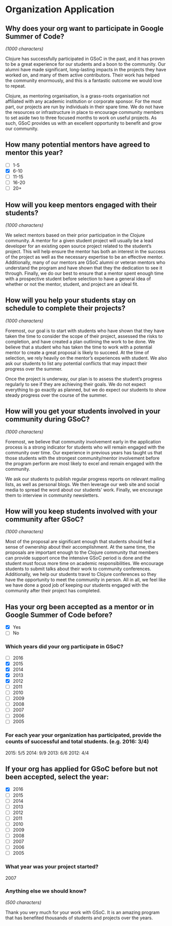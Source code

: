 # Organization Application

## Why does your org want to participate in Google Summer of Code?

*(1000 characters)*

Clojure has successfully participated in GSoC in the past, and it has proven to be a great experience for our students and a boon to the community.
Our alumni have made significant, long-lasting impacts in the projects they have worked on, and many of them active contributors.
Their work has helped the community enormously, and this is a fantastic outcome we would love to repeat.

Clojure, as mentoring organisation, is a grass-roots organisation not affiliated with any academic institution or corporate sponsor.
For the most part, our projects are run by individuals in their spare time.
We do not have the resources or infrastructure in place to encourage community members to set aside two to three focused months to work on useful projects.
As such, GSoC provides us with an excellent opportunity to benefit and grow our community.


## How many potential mentors have agreed to mentor this year?

- [ ] 1-5
- [x] 6-10
- [ ] 11-15
- [ ] 16-20
- [ ] 20+

## How will you keep mentors engaged with their students?

*(1000 characters)*

We select mentors based on their prior participation in the Clojure community.
A mentor for a given student project will usually be a lead developer for an existing open source project related to the student’s project.
This will help ensure the mentor has both an interest in the success of the project as well as the necessary expertise to be an effective mentor.
Additionally, many of our mentors are GSoC alumni or veteran mentors who understand the program and have shown that they the dedication to see it through.
Finally, we do our best to ensure that a mentor spent enough time with a prospective student before selection to have a general idea of whether or not the mentor, student, and project are an ideal fit.


## How will you help your students stay on schedule to complete their projects?

*(1000 characters)*

Foremost, our goal is to start with students who have shown that they have taken the time to consider the scope of their project, assessed the risks to completion, and have created a plan outlining the work to be done.
We believe that a student who has taken the time to work with a potential mentor to create a great proposal is likely to succeed.
At the time of selection, we rely heavily on the mentor’s experiences with student.
We also ask our students to list any potential conflicts that may impact their progress over the summer.

Once the project is underway, our plan is to assess the student’s progress regularly to see if they are achieving their goals.
We do not expect everything to go exactly as planned, but we do expect our students to show steady progress over the course of the summer.


## How will you get your students involved in your community during GSoC?

*(1000 characters)*

Foremost, we believe that community involvement early in the application process is a strong indicator for students who will remain engaged with the community over time.
Our experience in previous years has taught us that those students with the strongest community/mentor involvement before the program perform are most likely to excel and remain engaged with the community.

We ask our students to publish regular progress reports on relevant mailing lists, as well as personal blogs.
We then leverage our web site and social media to spread the word about our students’ work.
Finally, we encourage them to interview in community newsletters.


## How will you keep students involved with your community after GSoC?

*(1000 characters)*

Most of the proposal are significant enough that students should feel a sense of ownership about their accomplishment.
At the same time, the proposals are important enough to the Clojure community that members can provide support once the intensive GSoC period is done and the student must focus more time on academic responsibilities.
We encourage students to submit talks about their work to community conferences.
Additionally, we help our students travel to Clojure conferences so they have the opportunity to meet the community in person.
All in all, we feel like we have done a good job of keeping our students engaged with the community after their project has completed.


## Has your org been accepted as a mentor or in Google Summer of Code before?

- [x] Yes
- [ ] No

### Which years did your org participate in GSoC?

- [ ] 2016
- [x] 2015
- [x] 2014
- [x] 2013
- [x] 2012
- [ ] 2011
- [ ] 2010
- [ ] 2009
- [ ] 2008
- [ ] 2007
- [ ] 2006
- [ ] 2005

### For each year your organization has participated, provide the counts of successful and total students. (e.g. 2016: 3/4)

2015: 5/5
2014: 9/9
2013: 6/6
2012: 4/4


## If your org has applied for GSoC before but not been accepted, select the year:

- [x] 2016
- [ ] 2015
- [ ] 2014
- [ ] 2013
- [ ] 2012
- [ ] 2011
- [ ] 2010
- [ ] 2009
- [ ] 2008
- [ ] 2007
- [ ] 2006
- [ ] 2005

### What year was your project started?

2007

### Anything else we should know?

*(500 characters)*

Thank you very much for your work with GSoC.
It is an amazing program that has benefited thousands of students and projects over the years.
